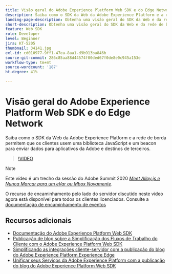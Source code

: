 ```yaml
---
title: Visão geral do Adobe Experience Platform Web SDK e do Edge Network
description: Saiba como o SDK da Web da Adobe Experience Platform e a rede de borda permitem que os clientes usem uma biblioteca JavaScript e um beacon para enviar dados para aplicativos da Adobe e destinos de terceiros.
landing-page-description: Obtenha uma visão geral do SDK da Web e da rede de borda.
short-description: Obtenha uma visão geral do SDK da Web e da rede de borda.
feature: Web SDK
role: Developer
level: Beginner
jira: KT-5205
thumbnail: 34141.jpg
exl-id: cd010977-9ff1-47ea-8aa1-d9b913ba846b
source-git-commit: 286c85aa88d44574f00ded67f0de8e0c945a153e
workflow-type: tm+mt
source-wordcount: '187'
ht-degree: 41%

---
```


# Visão geral do Adobe Experience Platform Web SDK e do Edge Network

Saiba como o SDK da Web da Adobe Experience Platform e a rede de borda permitem que os clientes usem uma biblioteca JavaScript e um beacon para enviar dados para aplicativos da Adobe e destinos de terceiros.

>[!VIDEO](https://video.tv.adobe.com/v/34141?learn=on&enablevpops)

>[!NOTE]
>
>Este vídeo é um trecho da sessão do Adobe Summit 2020 *[Meet Alloy.js e Nunca Marcar para um eVar ou Mbox Novamente](https://business.adobe.com/summit/2020/with-alloy-js-never-tag-for-an-evar-or-mbox-again.html)*.
>
>O recurso de encaminhamento pelo lado do servidor discutido neste vídeo agora está disponível para todos os clientes licenciados. Consulte a [documentação de encaminhamento de eventos](https://experienceleague.adobe.com/docs/experience-platform/tags/event-forwarding/overview.html?lang=pt-BR)

## Recursos adicionais

* [Documentação do Adobe Experience Platform Web SDK](https://experienceleague.adobe.com/docs/experience-platform/edge/home.html?lang=pt-BR)
* [Publicação de blog sobre a Simplificação dos Fluxos de Trabalho do Cliente com o Adobe Experience Platform Web SDK](https://medium.com/adobetech/simplifying-customer-workflows-with-adobe-experience-platform-web-sdk-4e54fe134f4a)
* [Simplificando as integrações cliente-servidor com a publicação do blog do Adobe Experience Platform Experience Edge](https://medium.com/adobetech/streamlining-client-server-integrations-with-adobe-experience-platform-experience-edge-1caaef887172)
* [Unificar seus Serviços da Adobe Experience Platform com a publicação do blog do Adobe Experience Platform Web SDK](https://medium.com/adobetech/unify-your-adobe-experience-platform-services-with-adobe-experience-platform-web-sdk-75cf6851a9fc)
